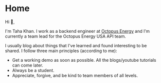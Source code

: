 # Home

Hi 👋,

I'm Taha Khan. I work as a backend engineer at [Octopus Energy](https://octopusenergy.com/) and I'm currently a team lead for the Octopus Energy USA API team. 

I usually blog about things that I've learned and found interesting to be shared. I follow three main principles (according to me):

- Get a working demo as soon as possible. All the blogs/youtube tutorials can come later. 
- Always be a student.
- Appreciate, forgive, and be kind to team members of all levels.

